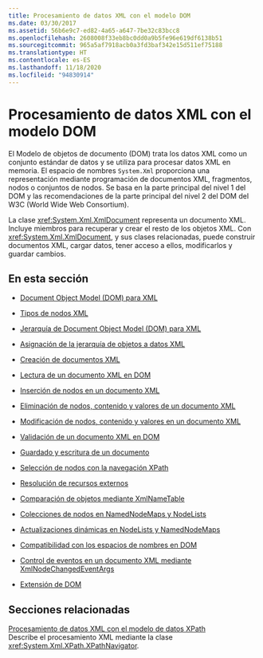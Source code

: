 ```yaml
---
title: Procesamiento de datos XML con el modelo DOM
ms.date: 03/30/2017
ms.assetid: 56b6e9c7-ed82-4a65-a647-7be32c83bcc8
ms.openlocfilehash: 2608008f33eb8bc0dd0a9b5fe96e619df6138b51
ms.sourcegitcommit: 965a5af7918acb0a3fd3baf342e15d511ef75188
ms.translationtype: HT
ms.contentlocale: es-ES
ms.lasthandoff: 11/18/2020
ms.locfileid: "94830914"
---
```

# <a name="process-xml-data-using-the-dom-model"></a>Procesamiento de datos XML con el modelo DOM
El Modelo de objetos de documento (DOM) trata los datos XML como un conjunto estándar de datos y se utiliza para procesar datos XML en memoria. El espacio de nombres `System.Xml` proporciona una representación mediante programación de documentos XML, fragmentos, nodos o conjuntos de nodos. Se basa en la parte principal del nivel 1 del DOM y las recomendaciones de la parte principal del nivel 2 del DOM del W3C (World Wide Web Consortium).  
  
 La clase <xref:System.Xml.XmlDocument> representa un documento XML. Incluye miembros para recuperar y crear el resto de los objetos XML. Con <xref:System.Xml.XmlDocument>, y sus clases relacionadas, puede construir documentos XML, cargar datos, tener acceso a ellos, modificarlos y guardar cambios.  
  
## <a name="in-this-section"></a>En esta sección  
  
- [Document Object Model (DOM) para XML](xml-document-object-model-dom.md)  
  
- [Tipos de nodos XML](types-of-xml-nodes.md)  
  
- [Jerarquía de Document Object Model (DOM) para XML](xml-document-object-model-dom-hierarchy.md)  
  
- [Asignación de la jerarquía de objetos a datos XML](mapping-the-object-hierarchy-to-xml-data.md)  
  
- [Creación de documentos XML](xml-document-creation.md)  
  
- [Lectura de un documento XML en DOM](reading-an-xml-document-into-the-dom.md)  
  
- [Inserción de nodos en un documento XML](inserting-nodes-into-an-xml-document.md)  
  
- [Eliminación de nodos, contenido y valores de un documento XML](removing-nodes-content-and-values-from-an-xml-document.md)  
  
- [Modificación de nodos, contenido y valores en un documento XML](modifying-nodes-content-and-values-in-an-xml-document.md)  
  
- [Validación de un documento XML en DOM](validating-an-xml-document-in-the-dom.md)  
  
- [Guardado y escritura de un documento](saving-and-writing-a-document.md)  
  
- [Selección de nodos con la navegación XPath](select-nodes-using-xpath-navigation.md)  
  
- [Resolución de recursos externos](resolving-external-resources.md)  
  
- [Comparación de objetos mediante XmlNameTable](object-comparison-using-xmlnametable.md)  
  
- [Colecciones de nodos en NamedNodeMaps y NodeLists](node-collections-in-namednodemaps-and-nodelists.md)  
  
- [Actualizaciones dinámicas en NodeLists y NamedNodeMaps](dynamic-updates-to-nodelists-and-namednodemaps.md)  
  
- [Compatibilidad con los espacios de nombres en DOM](namespace-support-in-the-dom.md)  
  
- [Control de eventos en un documento XML mediante XmlNodeChangedEventArgs](event-handling-in-an-xml-document-using-the-xmlnodechangedeventargs.md)  
  
- [Extensión de DOM](extending-the-dom.md)  
  
## <a name="related-sections"></a>Secciones relacionadas  
 [Procesamiento de datos XML con el modelo de datos XPath](process-xml-data-using-the-xpath-data-model.md)  
 Describe el procesamiento XML mediante la clase <xref:System.Xml.XPath.XPathNavigator>.
